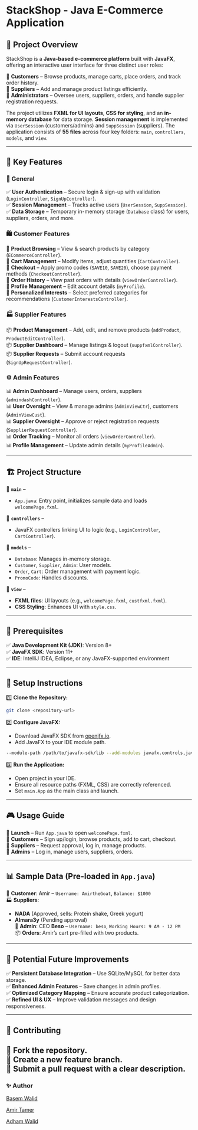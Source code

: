 # StackShop - Java E-Commerce Application

## 📌 Project Overview
StackShop is a **Java-based e-commerce platform** built with **JavaFX**, offering an interactive user interface for three distinct user roles:

🔹 **Customers** – Browse products, manage carts, place orders, and track order history.  
🔹 **Suppliers** – Add and manage product listings efficiently.  
🔹 **Administrators** – Oversee users, suppliers, orders, and handle supplier registration requests.

The project utilizes **FXML for UI layouts**, **CSS for styling**, and an **in-memory database** for data storage. **Session management** is implemented via `UserSession` (customers/admins) and `SuppSession` (suppliers). The application consists of **55 files** across four key folders: `main`, `controllers`, `models`, and `view`.

---
## 🎯 Key Features

### 🔑 General
✅ **User Authentication** – Secure login & sign-up with validation (`LoginController`, `SignUpController`).  
✅ **Session Management** – Tracks active users (`UserSession`, `SuppSession`).  
✅ **Data Storage** – Temporary in-memory storage (`Database` class) for users, suppliers, orders, and more.

### 🛍️ Customer Features
🛒 **Product Browsing** – View & search products by category (`ECommerceController`).  
🛒 **Cart Management** – Modify items, adjust quantities (`CartController`).  
🛒 **Checkout** – Apply promo codes (`SAVE10`, `SAVE20`), choose payment methods (`CheckoutController`).  
🛒 **Order History** – View past orders with details (`viewOrderController`).  
🛒 **Profile Management** – Edit account details (`myProfile`).  
🛒 **Personalized Interests** – Select preferred categories for recommendations (`CustomerInterestsController`).

### 🏭 Supplier Features
📦 **Product Management** – Add, edit, and remove products (`addProduct`, `ProductEditController`).  
📦 **Supplier Dashboard** – Manage listings & logout (`suppfxmlController`).  
📦 **Supplier Requests** – Submit account requests (`SignUpRequestController`).

### ⚙️ Admin Features
📊 **Admin Dashboard** – Manage users, orders, suppliers (`admindashController`).  
📊 **User Oversight** – View & manage admins (`AdminViewCtr`), customers (`AdminViewCust`).  
📊 **Supplier Oversight** – Approve or reject registration requests (`SupplierRequestController`).  
📊 **Order Tracking** – Monitor all orders (`viewOrderController`).  
📊 **Profile Management** – Update admin details (`myProfileAdmin`).

---
## 🏗️ Project Structure

📂 **`main`** –
   - `App.java`: Entry point, initializes sample data and loads `welcomePage.fxml`.

📂 **`controllers`** –
   - JavaFX controllers linking UI to logic (e.g., `LoginController`, `CartController`).

📂 **`models`** –
   - `Database`: Manages in-memory storage.
   - `Customer`, `Supplier`, `Admin`: User models.
   - `Order`, `Cart`: Order management with payment logic.
   - `PromoCode`: Handles discounts.

📂 **`view`** –
   - **FXML files**: UI layouts (e.g., `welcomePage.fxml`, `custfxml.fxml`).
   - **CSS Styling**: Enhances UI with `style.css`.

---
## 📌 Prerequisites
✅ **Java Development Kit (JDK)**: Version 8+  
✅ **JavaFX SDK**: Version 11+  
✅ **IDE**: IntelliJ IDEA, Eclipse, or any JavaFX-supported environment

---
## 🚀 Setup Instructions
1️⃣ **Clone the Repository:**  
   ```bash
   git clone <repository-url>
   ```
2️⃣ **Configure JavaFX:**  
   - Download JavaFX SDK from [openjfx.io](https://openjfx.io/).  
   - Add JavaFX to your IDE module path.  
   ```bash
   --module-path /path/to/javafx-sdk/lib --add-modules javafx.controls,javafx.fxml
   ```
3️⃣ **Run the Application:**  
   - Open project in your IDE.  
   - Ensure all resource paths (FXML, CSS) are correctly referenced.  
   - Set `main.App` as the main class and launch.  

---
## 🎮 Usage Guide
🔹 **Launch** – Run `App.java` to open `welcomePage.fxml`.  
🔹 **Customers** – Sign up/login, browse products, add to cart, checkout.  
🔹 **Suppliers** – Request approval, log in, manage products.  
🔹 **Admins** – Log in, manage users, suppliers, orders.  

---
## 📊 Sample Data (Pre-loaded in `App.java`)
👤 **Customer**: Amir – `Username: AmirtheGoat`, `Balance: $1000`  
🏭 **Suppliers**:
   - **NADA** (Approved, sells: Protein shake, Greek yogurt)  
   - **Almara3y** (Pending approval)  
🔑 **Admin**: CEO **Beso** – `Username: beso`, `Working Hours: 9 AM - 12 PM`  
📦 **Orders**: Amir’s cart pre-filled with two products.  

---
## 🔮 Potential Future Improvements
✅ **Persistent Database Integration** – Use SQLite/MySQL for better data storage.  
✅ **Enhanced Admin Features** – Save changes in admin profiles.  
✅ **Optimized Category Mapping** – Ensure accurate product categorization.  
✅ **Refined UI & UX** – Improve validation messages and design responsiveness.  

---
## 🤝 Contributing
🔹 Fork the repository.  
🔹 Create a new feature branch.  
🔹 Submit a **pull request** with a clear description.  
---

### ✨ Author
[Basem Walid](https://github.com/basemw0)

[Amir Tamer](https://github.com/amirtamer-27)

[Adham Walid](https://github.com/adhamthearray)


